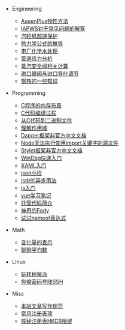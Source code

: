 <!-- _navbar.md -->

- Engineering
  - [AspenPlus物性方法](Engineering/AspenPlus物性方法.md)
  - [IAPWS对于常见问题的解答](Engineering/IAPWS对于常见问题的解答.md)
  - [汽轮机超速保护](Engineering/汽轮机超速保护.md)
  - [热力学公式的推导](Engineering/热力学公式的推导.md)
  - [电厂化学水处理](Engineering/电厂化学水处理.md)
  - [管道应力分析](Engineering/管道应力分析.md)
  - [蒸汽安全阀相关计算](Engineering/蒸汽安全阀相关计算.md)
  - [进口蝶阀与进口导叶调节](Engineering/进口蝶阀与进口导叶调节.md)
  - [钢铁的一些知识](Engineering/钢铁的一些知识.md)
- Programming
  - [C程序的内存布局](Programming/C程序的内存布局.md)
  - [C代码编译过程](Programming/C代码编译过程.md)
  - [从C代码到二进制文件](Programming/从C代码到二进制文件.md)
  - [理解作用域](Programming/理解作用域.md)
  - [Dapper框架非官方中文文档](programming/Dapper框架非官方中文文档.md)
  - [Node无法执行使用import关键字的源文件](programming/Node无法执行使用import关键字的源文件.md)
  - [Stylet框架非官方中文文档](programming/Stylet框架非官方中文文档.md)
  - [WinDbg快速入门](programming/WinDbg快速入门.md)
  - [XAML入门](programming/XAML入门.md)
  - [json小抄](programming/json小抄.md)
  - [js中的异步用法](programming/js中的异步用法.md)
  - [js入门](programming/js入门.md)
  - [vue学习笔记](programming/vue学习笔记.md)
  - [托管代码简介](programming/托管代码简介.md)
  - [神奇的Fody](programming/神奇的Fody.md)
  - [试试nameof表达式](programming/试试nameof表达式.md)
- Math
  - [变化量的表示](Math/变化量的表示.md)
  - [聊聊平均数](Math/聊聊平均数.md)

- Linux
  - [玩转树莓派](Linux/玩转树莓派.md)
  - [免输密码登陆SSH](Linux/免输密码登陆SSH.md)
- Misc
  - [本站文章写作规范](Misc/本站文章写作规范.md)
  - [常用注册表项](Misc/常用注册表项.md)
  - [探秘注册表HKCR根键](Misc/探秘注册表HKCR根键.md)

